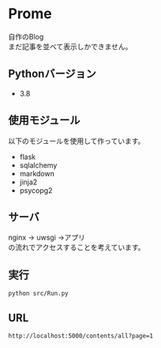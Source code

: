 # Prome
自作のBlog   
まだ記事を並べて表示しかできません。
## Pythonバージョン
- 3.8
## 使用モジュール
以下のモジュールを使用して作っています。   
- flask
- sqlalchemy
- markdown
- jinja2
- psycopg2
## サーバ
nginx -> uwsgi ->アプリ   
の流れでアクセスすることを考えています。

## 実行
```
python src/Run.py
```
## URL
```
http://localhost:5000/contents/all?page=1
```
